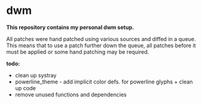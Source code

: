 dwm
=====
**This repository contains my personal dwm setup.**


All patches were hand patched using various sources and diffed in a queue. This means that to use a patch further down the queue, all patches before it must be applied or some hand patching may be required.


**todo:**
* clean up systray
* powerline_theme - add implicit color defs. for powerline glyphs + clean up code
* remove unused functions and dependencies
